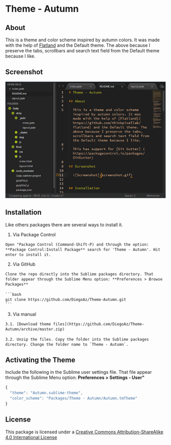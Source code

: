 # Theme - Autumn

## About

  This is a theme and color scheme inspired by autumn colors. It was made with the help of [Flatland](https://github.com/thinkpixellab/flatland) and the Default theme. The above because I preserve the tabs, scrollbars and search text field from the Default theme because I like.

## Screenshot

  ![Screenshot](https://github.com/DiegoAz/Theme-Autumn/blob/master/screenshot.png)


## Installation

  Like others packages there are several ways to install it.

  1. Via Package Control   

    Open "Package Control (Command-Shift-P) and through the option: **Package Control:Install Package** search for 'Theme - Autumn'. Hit enter to install it.
   

  2. Via GitHub

    Clone the repo directly into the Sublime packages directory. That folder appear through the Sublime Menu option: **Preferences > Browse Packages** 

    ```bash
    git clone https://github.com/DiegoAz/Theme-Autumn.git
    ```

  3. Via manual

    3.1. [Download theme files](https://github.com/DiegoAz/Theme-Autumn/archive/master.zip)

    3.2. Unzip the files. Copy the folder into the Sublime packages directory. Change the folder name to `Theme - Autumn`.


## Activating the Theme

  Include the following in the Sublime user settings file. That file appear through the Sublime Menu option: **Preferences > Settings - User"**

  ```javascript
  {
    "theme": "Autumn.sublime-theme",
    "color_scheme": "Packages/Theme - Autumn/Autumn.tmTheme"
  }
  ```

## License

  This package is licensed under a [Creative Commons Attribution-ShareAlike 4.0 International License](http://creativecommons.org/licenses/by-sa/4.0/)




